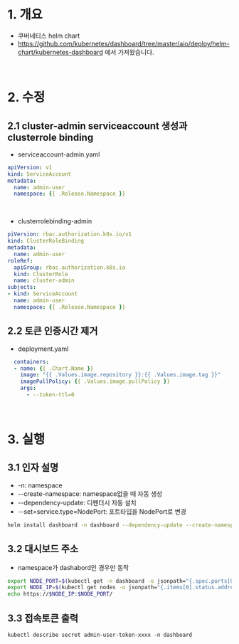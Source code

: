 # 1. 개요
* 쿠버네티스 helm chart
* https://github.com/kubernetes/dashboard/tree/master/aio/deploy/helm-chart/kubernetes-dashboard 에서 가져왔습니다.

<br>

# 2. 수정
## 2.1 cluster-admin serviceaccount 생성과 clusterrole binding
* serviceaccount-admin.yaml
```yaml
apiVersion: v1
kind: ServiceAccount
metadata:
  name: admin-user
  namespace: {{ .Release.Namespace }}
```

<br>

* clusterrolebinding-admin
```yaml
piVersion: rbac.authorization.k8s.io/v1
kind: ClusterRoleBinding
metadata:
  name: admin-user
roleRef:
  apiGroup: rbac.authorization.k8s.io
  kind: ClusterRole
  name: cluster-admin
subjects:
- kind: ServiceAccount
  name: admin-user
  namespace: {{ .Release.Namespace }}
```
## 2.2 토큰 인증시간 제거
* deployment.yaml
```yaml
  containers:
  - name: {{ .Chart.Name }}
    image: "{{ .Values.image.repository }}:{{ .Values.image.tag }}"
    imagePullPolicy: {{ .Values.image.pullPolicy }}
    args:
      - --token-ttl=0
```

<br>

# 3. 실행
## 3.1 인자 설명
* -n: namespace
* --create-namespace: namespace없을 때 자동 생성
* --dependency-update: 디펜더시 자동 설치
* --set=service.type=NodePort: 포트타입을 NodePort로 변경
```sh
helm install dashboard -n dashboard --dependency-update --create-namespace --set=service.type=NodePort ./charts
```

## 3.2 대시보드 주소
* namespace가 dashabord인 경우만 동작
```sh
export NODE_PORT=$(kubectl get -n dashboard -o jsonpath="{.spec.ports[0].nodePort}" services dashboard-kubernetes-dashboard)
export NODE_IP=$(kubectl get nodes -o jsonpath="{.items[0].status.addresses[0].address}")
echo https://$NODE_IP:$NODE_PORT/
```

## 3.3 접속토큰 출력
```
kubectl describe secret admin-user-token-xxxx -n dashboard
```